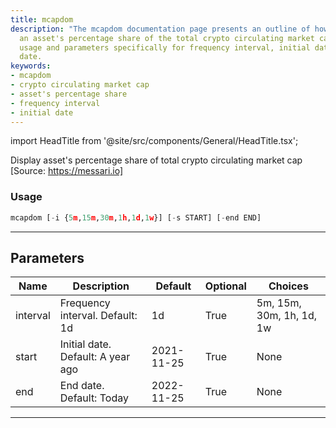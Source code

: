 ```yaml
---
title: mcapdom
description: "The mcapdom documentation page presents an outline of how to display"
  an asset's percentage share of the total crypto circulating market cap. It includes
  usage and parameters specifically for frequency interval, initial date, and end
  date.
keywords:
- mcapdom
- crypto circulating market cap
- asset's percentage share
- frequency interval
- initial date
---
```


import HeadTitle from '@site/src/components/General/HeadTitle.tsx';

<HeadTitle title="crypto/dd/mcapdom - Reference | OpenBB Terminal Docs" />

Display asset's percentage share of total crypto circulating market cap [Source: https://messari.io]

### Usage

```python
mcapdom [-i {5m,15m,30m,1h,1d,1w}] [-s START] [-end END]
```

---

## Parameters

| Name | Description | Default | Optional | Choices |
| ---- | ----------- | ------- | -------- | ------- |
| interval | Frequency interval. Default: 1d | 1d | True | 5m, 15m, 30m, 1h, 1d, 1w |
| start | Initial date. Default: A year ago | 2021-11-25 | True | None |
| end | End date. Default: Today | 2022-11-25 | True | None |

---
